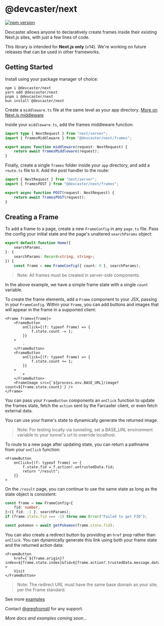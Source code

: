 # @devcaster/next
[![npm version](https://badge.fury.io/js/@devcaster%2Fnext.svg)](https://badge.fury.io/js/@devcaster%2Fnext)

Devcaster allows anyone to declaratively create frames inside their existing Next.js sites, with just a few lines of code.

This library is intended for **Next.js only** (v14). We're working on future releases that can be used in other frameworks.

## Getting Started

Install using your package manager of choice:

```
npm i @devcaster/next
yarn add @devcaster/next
pnpm i @devcaster/next
bun install @devcaster/next
```

Create a `middleware.ts` file at the same level as your app directory. [More on Next.js middleware](https://nextjs.org/docs/app/building-your-application/routing/middleware)

Inside your `middleware.ts`, add the frames middleware function:

```TypeScript
import type { NextRequest } from "next/server";
import { framesMiddleware } from "@devcaster/next/frames";

export async function middleware(request: NextRequest) {
    return await framesMiddleware(request);
}
```

Finally, create a single `frames` folder inside your `app` directory, and add a `route.ts` file to it. Add the post handler to the route:

```TypeScript
import { NextRequest } from "next/server";
import { framesPOST } from "@devcaster/next/frames";

export async function POST(request: NextRequest) {
    return await framesPOST(request);
}
```

## Creating a Frame

To add a frame to a page, create a new `FrameConfig` in any `page.ts` file. Pass the config your initial state and the page's unaltered `searchParams` object:

```TypeScript
export default function Home({
    searchParams,
}: {
    searchParams: Record<string, string>;
}) {
    const frame = new FrameConfig({ count: 0 }, searchParams);
```

> Note: All frames must be created in server-side components.

In the above example, we have a simple frame state with a single `count` variable.

To create the frame elements, add a `Frame` component to your JSX, passing in your `FrameConfig`. Within your `Frame`, you can add buttons and images that will appear in the frame in a supported client:

```JSX
<Frame frame={frame}>
	<FrameButton
		onClick={(f: typeof frame) => {
			f.state.count -= 1;
		}}
	>
		-
	</FrameButton>
	<FrameButton
		onClick={(f: typeof frame) => {
			f.state.count += 1;
		}}
	>
		+
	</FrameButton>
	<FrameImage src={`${process.env.BASE_URL}/image?count=${frame.state.count}`} />
</Frame>
```

You can pass your `FrameButton` components an `onClick` function to update the frames state, fetch the `action` sent by the Farcaster client, or even fetch external data.

You can use your frame's state to dynamically generate the returned image.

> Note: For testing locally via tunneling, set a BASE_URL environment variable to your tunnel's url to override localhost.

To route to a new page after updating state, you can return a pathname from your `onClick` function:

```JSX
<FrameButton
	onClick={(f: typeof frame) => {
		f.state.fid = f.action!.untrustedData.fid;
		return "/result";
	}}
>
```

On the `/result` page, you can continue to use the same state as long as the state object is consistent:

```TypeScript
const frame = new FrameConfig<{
	fid: number;
}>({ fid: -1 }, searchParams);
if (frame.state.fid === -1) throw new Error("Failed to get FID");

const pokemon = await getPokemon(frame.state.fid);
```

You can also create a redirect button by providing an `href` prop rather than `onClick`. You can dynamically generate this link using both your frame state and the returned action data:

```JSX
<FrameButton
	href={`${frame.origin}?index=${frame.state.index}&fid=${frame.action?.trustedData.message.data.fid}`}
>
	Visit
</FrameButton>
```

> Note: The redirect URL must have the same base domain as your site, per the Frame standard.

See more [examples](https://github.com/gregfromstl/devcaster/tree/main/examples/next)

Contact [@gregfromstl](https://warpcast.com/gregfromstl) for any support.

_More docs and examples coming soon..._
